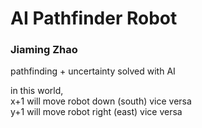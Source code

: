 # AI Pathfinder Robot
### Jiaming Zhao

pathfinding + uncertainty solved with AI  

in this world,  
x+1 will move robot down (south) vice versa  
y+1 will move robot right (east) vice versa  
